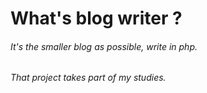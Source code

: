 # What's blog writer ?
###### It's the smaller blog as possible, write in php.
###### That project takes part of my studies.